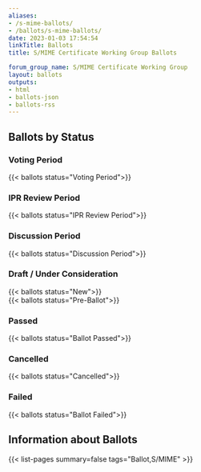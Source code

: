 ```yaml
---
aliases:
- /s-mime-ballots/
- /ballots/s-mime-ballots/
date: 2023-01-03 17:54:54
linkTitle: Ballots
title: S/MIME Certificate Working Group Ballots

forum_group_name: S/MIME Certificate Working Group
layout: ballots
outputs:
- html
- ballots-json
- ballots-rss
---
```


## Ballots by Status

### Voting Period

{{< ballots status="Voting Period">}}

### IPR Review Period

{{< ballots status="IPR Review Period">}}

### Discussion Period

{{< ballots status="Discussion Period">}}

### Draft / Under Consideration

{{< ballots status="New">}}  
{{< ballots status="Pre-Ballot">}}

### Passed

{{< ballots status="Ballot Passed">}}

### Cancelled

{{< ballots status="Cancelled">}}

### Failed

{{< ballots status="Ballot Failed">}}  

## Information about Ballots
{{< list-pages summary=false tags="Ballot,S/MIME" >}}